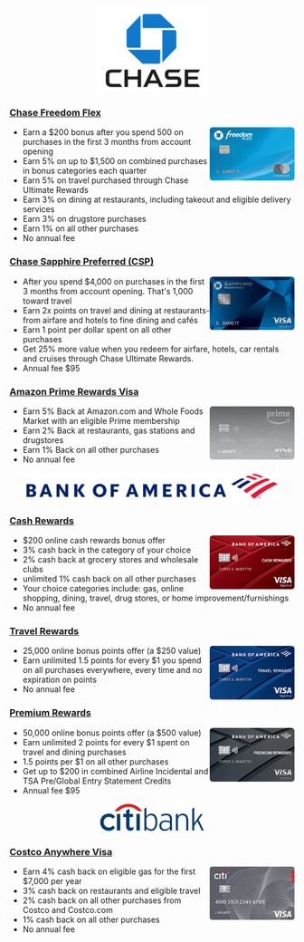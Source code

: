 <!-- Chase Bank -->

<p align="center"><img height="150" src="./cardImages/chase.png" alt="chase bank logo"></p>

### [Chase Freedom Flex](https://creditcards.chase.com/cash-back-credit-cards/freedom/flex)

<img align="right" width="150" src="./cardImages/chase_freedom.png" alt="chase freedom flex">

* Earn a $200 bonus after you spend 500 on purchases in the first 3 months from account opening
* Earn 5% on up to $1,500 on combined purchases in bonus categories each quarter
* Earn 5% on travel purchased through Chase Ultimate Rewards
* Earn 3% on dining at restaurants, including takeout and eligible delivery services
* Earn 3% on drugstore purchases
* Earn 1% on all other purchases
* No annual fee

### [Chase Sapphire Preferred (CSP)](https://creditcards.chase.com/rewards-credit-cards/sapphire/preferred)

<img align="right" width="150" src="./cardImages/chase_sapphire_preferred.png" alt="chase sapphire preferred">

* After you spend $4,000 on purchases in the first 3 months from account opening. That's 1,000 toward travel
* Earn 2x points on travel and dining at restaurants- from airfare and hotels to fine dining and cafés
* Earn 1 point per dollar spent on all other purchases
* Get 25% more value when you redeem for airfare, hotels, car rentals and cruises through Chase Ultimate Rewards.
* Annual fee $95

### [Amazon Prime Rewards Visa](https://creditcards.chase.com/cash-back-credit-cards/amazon-rewards)

<img align="right" width="150" src="./cardImages/chase_amazon.png" alt="amazon prime rewards">

* Earn 5% Back at Amazon.com and Whole Foods Market with an eligible Prime membership
* Earn 2% Back at restaurants, gas stations and drugstores
* Earn 1% Back on all other purchases
* No annual fee


<!-- Bank of America -->

<p align="center"><img height="50" src="./cardImages/boa.png" alt="boa logo"></p>

### [Cash Rewards](https://www.bankofamerica.com/credit-cards/products/cash-back-credit-card)

<img align="right" width="150" src="./cardImages/boa_cash_rewards.png" alt="boa cash rewards">

* $200 online cash rewards bonus offer
* 3% cash back in the category of your choice
* 2% cash back at grocery stores and wholesale clubs
* unlimited 1% cash back on all other purchases 
* Your choice categories include: gas, online shopping, dining, travel, drug stores, or home improvement/furnishings
* No annual fee

### [Travel Rewards](https://www.bankofamerica.com/credit-cards/products/travel-rewards-credit-card)

<img align="right" width="150" src="./cardImages/boa_travel_rewards.png" alt="boa travel rewards">

* 25,000 online bonus points offer (a $250 value)
* Earn unlimited 1.5 points for every $1 you spend on all purchases everywhere, every time and no expiration on points
* No annual fee

### [Premium Rewards](https://www.bankofamerica.com/credit-cards/products/premium-rewards-credit-card)

<img align="right" width="150" src="./cardImages/boa_premium_rewards.png" alt="boa premium rewards">

* 50,000 online bonus points offer (a $500 value)
* Earn unlimited 2 points for every $1 spent on travel and dining purchases
* 1.5 points per $1 on all other purchases
* Get up to $200 in combined Airline Incidental and TSA Pre/Global Entry Statement Credits
* Annual fee $95


<!-- Citi Bank -->

<p align="center"><img height="50" src="./cardImages/citi.png" alt="citi logo"></p>

### [Costco Anywhere Visa](https://www.citi.com/credit-cards/credit-card-details/citi.action?ID=Citi-costco-anywhere-visa-credit-card)

<img align="right" width="150" src="./cardImages/citi-costco.png" alt="citi costco anywhere">

* Earn 4% cash back on eligible gas for the first $7,000 per year
* 3% cash back on restaurants and eligible travel
* 2% cash back on all other purchases from Costco and Costco.com
* 1% cash back on all other purchases
* No annual fee
